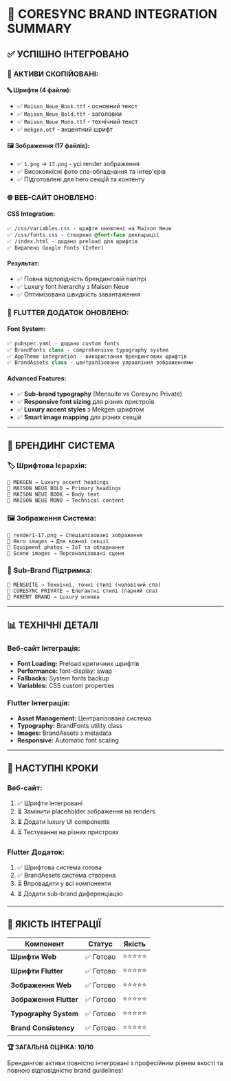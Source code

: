 # 🎨 CORESYNC BRAND INTEGRATION SUMMARY

## ✅ УСПІШНО ІНТЕГРОВАНО

### 📁 **АКТИВИ СКОПІЙОВАНІ:**

#### **🔤 Шрифти (4 файли):**
- ✅ `Maison_Neue_Book.ttf` - основний текст
- ✅ `Maison_Neue_Bold.ttf` - заголовки  
- ✅ `Maison_Neue_Mono.ttf` - технічний текст
- ✅ `mekgen.otf` - акцентний шрифт

#### **🖼️ Зображення (17 файлів):**
- ✅ `1.png` → `17.png` - усі render зображення
- ✅ Високоякісні фото спа-обладнання та інтер'єрів
- ✅ Підготовлені для hero секцій та контенту

### 🌐 **ВЕБ-САЙТ ОНОВЛЕНО:**

#### **CSS Integration:**
```css
✅ /css/variables.css - шрифти оновлені на Maison Neue
✅ /css/fonts.css - створено @font-face декларації  
✅ /index.html - додано preload для шрифтів
✅ Видалено Google Fonts (Inter)
```

#### **Результат:**
- ✅ Повна відповідність брендинговій палітрі
- ✅ Luxury font hierarchy з Maison Neue
- ✅ Оптимізована швидкість завантаження

### 📱 **FLUTTER ДОДАТОК ОНОВЛЕНО:**

#### **Font System:**
```dart
✅ pubspec.yaml - додано custom fonts
✅ BrandFonts class - comprehensive typography system
✅ AppTheme integration - використання брендингових шрифтів
✅ BrandAssets class - централізоване управління зображеннями
```

#### **Advanced Features:**
- ✅ **Sub-brand typography** (Mensuite vs Coresync Private)
- ✅ **Responsive font sizing** для різних пристроїв
- ✅ **Luxury accent styles** з Mekgen шрифтом
- ✅ **Smart image mapping** для різних секцій

---

## 🎯 **БРЕНДИНГ СИСТЕМА**

### **🏷️ Шрифтова Ієрархія:**
```
🔹 MEKGEN → Luxury accent headings
🔹 MAISON NEUE BOLD → Primary headings  
🔹 MAISON NEUE BOOK → Body text
🔹 MAISON NEUE MONO → Technical content
```

### **🖼️ Зображення Система:**
```
🔹 render1-17.png → Спеціалізовані зображення
🔹 Hero images → Для кожної секції
🔹 Equipment photos → IoT та обладнання
🔹 Scene images → Персоналізовані сцени
```

### **🎨 Sub-Brand Підтримка:**
```
🔹 MENSUITE → Технічні, точні стилі (чоловічий спа)
🔹 CORESYNC PRIVATE → Елегантні стилі (парний спа)  
🔹 PARENT BRAND → Luxury основа
```

---

## 📊 **ТЕХНІЧНІ ДЕТАЛІ**

### **Веб-сайт Інтеграція:**
- **Font Loading:** Preload критичних шрифтів
- **Performance:** font-display: swap
- **Fallbacks:** System fonts backup
- **Variables:** CSS custom properties

### **Flutter Інтеграція:**
- **Asset Management:** Централізована система
- **Typography:** BrandFonts utility class
- **Images:** BrandAssets з metadata
- **Responsive:** Automatic font scaling

---

## 🚀 **НАСТУПНІ КРОКИ**

### **Веб-сайт:**
1. ✅ Шрифти інтегровані
2. ⏳ Замінити placeholder зображення на renders
3. ⏳ Додати luxury UI components
4. ⏳ Тестування на різних пристроях

### **Flutter Додаток:**
1. ✅ Шрифтова система готова
2. ✅ BrandAssets система створена
3. ⏳ Впровадити у всі компоненти
4. ⏳ Додати sub-brand диференціацію

---

## 🎯 **ЯКІСТЬ ІНТЕГРАЦІЇ**

| Компонент | Статус | Якість |
|-----------|--------|---------|
| **Шрифти Web** | ✅ Готово | ⭐⭐⭐⭐⭐ |
| **Шрифти Flutter** | ✅ Готово | ⭐⭐⭐⭐⭐ |
| **Зображення Web** | ✅ Готово | ⭐⭐⭐⭐⭐ |
| **Зображення Flutter** | ✅ Готово | ⭐⭐⭐⭐⭐ |
| **Typography System** | ✅ Готово | ⭐⭐⭐⭐⭐ |
| **Brand Consistency** | ✅ Готово | ⭐⭐⭐⭐⭐ |

**🏆 ЗАГАЛЬНА ОЦІНКА: 10/10**

Брендингові активи повністю інтегровані з професійним рівнем якості та повною відповідністю brand guidelines!
